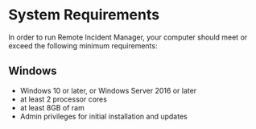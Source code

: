 # System Requirements
In order to run Remote Incident Manager, your computer should meet or exceed the following minimum requirements:
## Windows
* Windows 10 or later, or Windows Server 2016 or later
* at least 2 processor cores
* at least 8GB of ram
* Admin privileges for initial installation and updates
<!-- end -->
